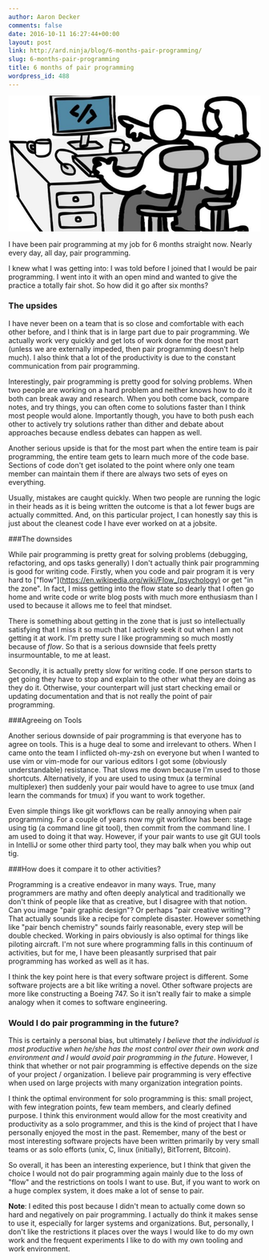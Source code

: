 ```yaml
---
author: Aaron Decker
comments: false
date: 2016-10-11 16:27:44+00:00
layout: post
link: http://ard.ninja/blog/6-months-pair-programming/
slug: 6-months-pair-programming
title: 6 months of pair programming
wordpress_id: 488
---
```


![pair programming](/images/blog/pairing.jpg)

I have been pair programming at my job for 6 months straight now. Nearly every day, all day, pair programming.

I knew what I was getting into: I was told before I joined that I would be pair programming. I went into it with an open mind and wanted to give the practice a totally fair shot. So how did it go after six months?


### The upsides

I have never been on a team that is so close and comfortable with each other before, and I think that is in large part due to pair programming. We actually work very quickly and get lots of work done for the most part (unless we are externally impeded, then pair programming doesn't help much). I also think that a lot of the productivity is due to the constant communication from pair programming.  

Interestingly, pair programming is pretty good for solving problems. When two people are working on a hard problem and neither knows how to do it both can break away and research. When you both come back, compare notes, and try things, you can often come to solutions faster than I think most people would alone. Importantly though, you have to both push each other to actively try solutions rather than dither and debate about approaches because endless debates can happen as well.

Another serious upside is that for the most part when the entire team is pair programming, the entire team gets to learn much more of the code base. Sections of code don't get isolated to the point where only one team member can maintain them if there are always two sets of eyes on everything.

Usually, mistakes are caught quickly. When two people are running the logic in their heads as it is being written the outcome is that a lot fewer bugs are actually committed. And, on this particular project, I can honestly say this is just about the cleanest code I have ever worked on at a jobsite.


###The downsides

While pair programming is pretty great for solving problems (debugging, refactoring, and ops tasks generally) I don't actually think pair programming is good for writing code. Firstly, when you code and pair program it is very hard to ["flow"](https://en.wikipedia.org/wiki/Flow_(psychology) or get "in the zone". In fact, I miss getting into the flow state so dearly that I often go home and write code or write blog posts with much more enthusiasm than I used to because it allows me to feel that mindset.

There is something about getting in the zone that is just so intellectually satisfying that I miss it so much that I actively seek it out when I am not getting it at work. I'm pretty sure I like programming so much mostly because of _flow_. So that is a serious downside that feels pretty insurmountable, to me at least.

Secondly, it is actually pretty slow for writing code. If one person starts to get going they have to stop and explain to the other what they are doing as they do it. Otherwise, your counterpart will just start checking email or updating documentation and that is not really the point of pair programming.


###Agreeing on Tools

Another serious downside of pair programming is that everyone has to agree on tools. This is a huge deal to some and irrelevant to others. When I came onto the team I inflicted oh-my-zsh on everyone but when I wanted to use vim or vim-mode for our various editors I got some (obviously understandable) resistance. That slows me down because I'm used to those shortcuts. Alternatively, if you are used to using tmux (a terminal multiplexer) then suddenly your pair would have to agree to use tmux (and learn the commands for tmux) if you want to work together.

Even simple things like git workflows can be really annoying when pair programming. For a couple of years now my git workflow has been: stage using tig (a command line git tool), then commit from the command line. I am used to doing it that way. However, if your pair wants to use git GUI tools in IntelliJ or some other third party tool, they may balk when you whip out tig.


###How does it compare it to other activities?

Programming is a creative endeavor in many ways. True, many programmers are mathy and often deeply analytical and traditionally we don't think of people like that as creative, but I disagree with that notion. Can you image "pair graphic design"? Or perhaps "pair creative writing"? That actually sounds like a recipe for complete disaster. However something like "pair bench chemistry" sounds fairly reasonable, every step will be double checked. Working in pairs obviously is also optimal for things like piloting aircraft. I'm not sure where programming falls in this continuum of activities, but for me, I have been pleasantly surprised that pair programming has worked as well as it has.

I think the key point here is that every software project is different. Some software projects are a bit like writing a novel. Other software projects are more like constructing a Boeing 747. So it isn't really fair to make a simple analogy when it comes to software engineering.


### Would I do pair programming in the future?

This is certainly a personal bias, but ultimately *I believe that the individual is most productive when he/she has the most control over their own work and environment and I would avoid pair programming in the future*. However, I think that whether or not pair programming is effective depends on the size of your project / organization. I believe pair programming is very effective when used on large projects with many organization integration points.

I think the optimal environment for solo programming is this: small project, with few integration points, few team members, and clearly defined purpose. I think this environment would allow for the most creativity and productivity as a solo programmer, and this is the kind of project that I have personally enjoyed the most in the past. Remember, many of the best or most interesting software projects have been written primarily by very small teams or as solo efforts (unix, C, linux (initially), BitTorrent, Bitcoin).

So overall, it has been an interesting experience, but I think that given the choice I would not do pair programming again mainly due to the loss of "flow" and the restrictions on tools I want to use. But, if you want to work on a huge complex system, it does make a lot of sense to pair.


**Note**: I edited this post because I didn't mean to actually come down so hard and negatively on pair programming. I actually do think it makes sense to use it, especially for larger systems and organizations. But, personally, I don't like the restrictions it places over the ways I would like to do my own work and the frequent experiments I like to do with my own tooling and work environment.
